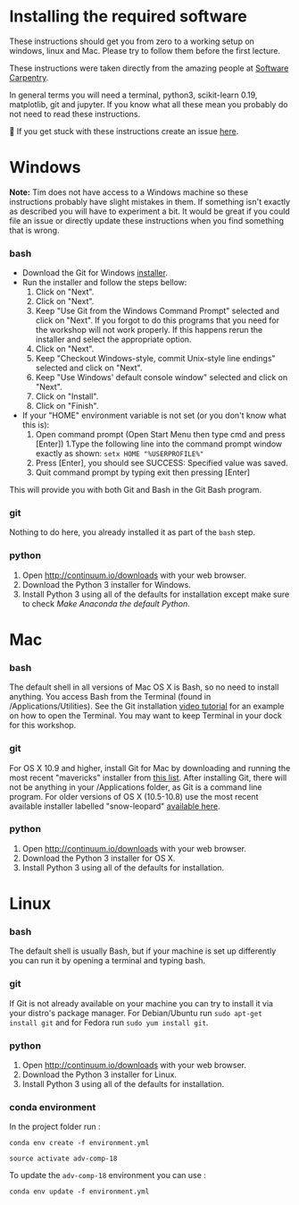 # Installing the required software

These instructions should get you from zero to a working setup on windows,
linux and Mac. Please try to follow them before the first lecture.

These instructions were taken directly from the amazing people at
[Software Carpentry](https://software-carpentry.org).

In general terms you will need a terminal, python3, scikit-learn 0.19,
matplotlib, git and jupyter. If you know what all these mean you probably do
not need to read these instructions.

👋 If you get stuck with these instructions create an issue [here](https://github.com/wildtreetech/advanced-comp-2018/issues/new).

# Windows

**Note:** Tim does not have access to a Windows machine so these instructions
probably have slight mistakes in them. If something isn't exactly as described
you will have to experiment a bit. It would be great if you could file an issue
or directly update these instructions when you find something that is wrong.

### bash
* Download the Git for Windows [installer](https://git-for-windows.github.io/).
* Run the installer and follow the steps bellow:
  1. Click on "Next".
  1. Click on "Next".
  1. Keep "Use Git from the Windows Command Prompt" selected and click on "Next". If you forgot to do this programs that you need for the workshop will not work properly. If this happens rerun the installer and select the appropriate option.
  1. Click on "Next".
  1. Keep "Checkout Windows-style, commit Unix-style line endings" selected and click on "Next".
  1. Keep "Use Windows' default console window" selected and click on "Next".
  1. Click on "Install".
  1. Click on "Finish".
* If your "HOME" environment variable is not set (or you don't know what this is):
  1. Open command prompt (Open Start Menu then type cmd and press [Enter])
  1.Type the following line into the command prompt window exactly as shown:
    `setx HOME "%USERPROFILE%"`
  1. Press [Enter], you should see SUCCESS: Specified value was saved.
  1. Quit command prompt by typing exit then pressing [Enter]

This will provide you with both Git and Bash in the Git Bash program.

### git
Nothing to do here, you already installed it as part of the `bash` step.

### python
1. Open http://continuum.io/downloads with your web browser.
1. Download the Python 3 installer for Windows.
1. Install Python 3 using all of the defaults for installation except make sure to check *Make Anaconda the default Python*.


# Mac

### bash
The default shell in all versions of Mac OS X is Bash, so no need to install anything. You access Bash from the Terminal (found in /Applications/Utilities). See the Git installation [video tutorial](https://www.youtube.com/watch?v=9LQhwETCdwY) for an example on how to open the Terminal. You may want to keep Terminal in your dock for this workshop.

### git
For OS X 10.9 and higher, install Git for Mac by downloading and running the most recent "mavericks" installer from [this list](http://sourceforge.net/projects/git-osx-installer/files/). After installing Git, there will not be anything in your /Applications folder, as Git is a command line program. For older versions of OS X (10.5-10.8) use the most recent available installer labelled "snow-leopard" [available here](http://sourceforge.net/projects/git-osx-installer/files/).

### python
1. Open http://continuum.io/downloads with your web browser.
1. Download the Python 3 installer for OS X.
1. Install Python 3 using all of the defaults for installation.


# Linux

### bash
The default shell is usually Bash, but if your machine is set up differently you can run it by opening a terminal and typing bash.

### git
If Git is not already available on your machine you can try to install it via your distro's package manager. For Debian/Ubuntu run `sudo apt-get install git` and for Fedora run `sudo yum install git`.

### python
1. Open http://continuum.io/downloads with your web browser.
1. Download the Python 3 installer for Linux.
1. Install Python 3 using all of the defaults for installation.

### conda environment

In the project folder run :

`
conda env create -f environment.yml
`

`
source activate adv-comp-18
`

To update the `adv-comp-18` environment you can use :

`
conda env update -f environment.yml
`

